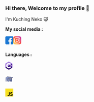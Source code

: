### Hi there, Welcome to my profile 👋
I'm Kuching Neko 😺
<br />

<p><strong>My social media :</strong></p>

<a href="https://www.facebook.com/kuchingneko19/">
  <img align="left" alt="Facebook" height="25" src="https://raw.githubusercontent.com/kuchingneko28/kuchingneko28/main/assets/facebook.png" />
</a>

<a href="https://www.instagram.com/kuching_neko1/">
  <img align="left" alt="Instagram" height="25" src="https://raw.githubusercontent.com/kuchingneko28/kuchingneko28/main/assets/instagram.png" />
</a>


<br />
<br />

<p><strong>Languages :</strong></p>

<code><img height="25" src="https://raw.githubusercontent.com/kuchingneko28/kuchingneko28/main/assets/c-sharp.png"></code>

<code><img height="25" src="https://raw.githubusercontent.com/kuchingneko28/kuchingneko28/main/assets/php.png"></code>

<code><img height="25" src="https://raw.githubusercontent.com/kuchingneko28/kuchingneko28/main/assets/js.png"></code>



